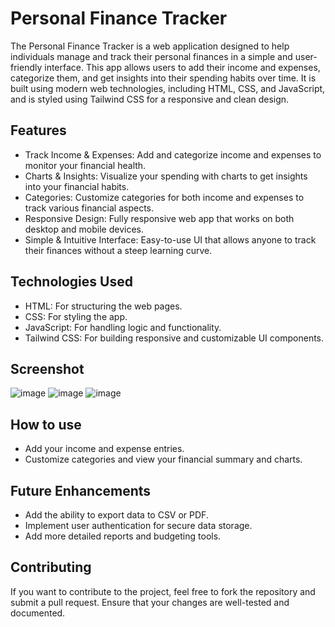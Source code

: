 # Personal Finance Tracker
The Personal Finance Tracker is a web application designed to help individuals manage and track their personal finances in a simple and user-friendly interface. This app allows users to add their income and expenses, categorize them, and get insights into their spending habits over time. It is built using modern web technologies, including HTML, CSS, and JavaScript, and is styled using Tailwind CSS for a responsive and clean design.

## Features
* Track Income & Expenses: Add and categorize income and expenses to monitor your financial health.
* Charts & Insights: Visualize your spending with charts to get insights into your financial habits.
* Categories: Customize categories for both income and expenses to track various financial aspects.
* Responsive Design: Fully responsive web app that works on both desktop and mobile devices.
* Simple & Intuitive Interface: Easy-to-use UI that allows anyone to track their finances without a steep learning curve.

## Technologies Used
* HTML: For structuring the web pages.
* CSS: For styling the app.
* JavaScript: For handling logic and functionality.
* Tailwind CSS: For building responsive and customizable UI components.

## Screenshot

![image](https://github.com/user-attachments/assets/e98a5e9e-45b9-407e-85d2-fc4a30753c7f)
![image](https://github.com/user-attachments/assets/67e3decb-25cb-472b-8fd4-20c74d01746f)
![image](https://github.com/user-attachments/assets/c1457841-6b19-4ab4-8295-d18e39346d3f)





## How to use
* Add your income and expense entries.
* Customize categories and view your financial summary and charts.

## Future Enhancements
* Add the ability to export data to CSV or PDF.
* Implement user authentication for secure data storage.
* Add more detailed reports and budgeting tools.

## Contributing
If you want to contribute to the project, feel free to fork the repository and submit a pull request. Ensure that your changes are well-tested and documented.
